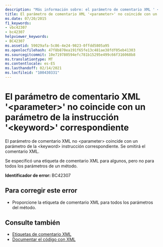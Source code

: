 ```yaml
---
description: "Más información sobre: el parámetro de comentario XML ' <parameter> ' no coincide con un parámetro en la <keyword> instrucción correspondiente"
title: El parámetro de comentario XML '<parameter>' no coincide con un parámetro de la instrucción '<keyword>' correspondiente
ms.date: 07/20/2015
f1_keywords:
- vbc42307
- bc42307
helpviewer_keywords:
- BC42307
ms.assetid: 59029afa-5c86-4e24-9823-0ffdd5805a95
ms.openlocfilehash: 47f8b870ea191f65fe13c481ae38fdf05eb41303
ms.sourcegitcommit: 10e719780594efc781b15295e499c66f316068b8
ms.translationtype: MT
ms.contentlocale: es-ES
ms.lasthandoff: 02/14/2021
ms.locfileid: "100430331"
---
```

# <a name="xml-comment-parameter-parameter-does-not-match-a-parameter-on-the-corresponding-keyword-statement"></a>El parámetro de comentario XML '\<parameter>' no coincide con un parámetro de la instrucción '\<keyword>' correspondiente

El parámetro de comentario XML no \<parameter> coincide con un parámetro de la \<keyword> instrucción correspondiente. Se omitirá el comentario XML.  
  
 Se especificó una etiqueta de comentario XML para algunos, pero no para todos los parámetros de un método.  
  
 **Identificador de error:** BC42307  
  
## <a name="to-correct-this-error"></a>Para corregir este error  
  
- Proporcione la etiqueta de comentario XML para todos los parámetros del método.  
  
## <a name="see-also"></a>Consulte también

- [Etiquetas de comentario XML](../language-reference/xmldoc/index.md)
- [Documentar el código con XML](../programming-guide/program-structure/documenting-your-code-with-xml.md)

